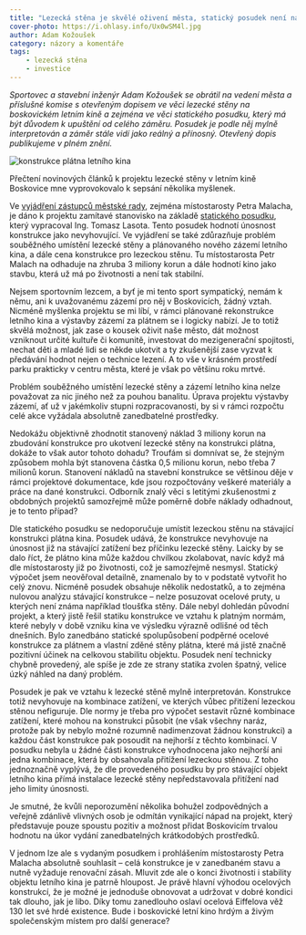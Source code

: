 ```yaml
---
title: "Lezecká stěna je skvělé oživení města, statický posudek není na překážku"
cover-photo: https://i.ohlasy.info/Ux0wSM4l.jpg
author: Adam Kožoušek
category: názory a komentáře
tags:
    - lezecká stěna
    - investice
---
```


*Sportovec a stavební inženýr Adam Kožoušek se obrátil na vedení města a příslušné komise s otevřeným dopisem ve věci lezecké stěny na boskovickém letním kině a zejména ve věci statického posudku, který má být důvodem k upuštění od celého záměru. Posudek je podle něj mylně interpretován a záměr stále vidí jako reálný a přínosný. Otevřený dopis publikujeme v plném znění.*

<img src="https://i.ohlasy.info/Ux0wSM4.jpg" alt="konstrukce plátna letního kina" class="img-responsive img-popup" data-author="Tomáš Znamenáček">

Přečtení novinových článků k projektu lezecké stěny v letním kině Boskovice mne vyprovokovalo k sepsání několika myšlenek.

Ve [vyjádření zástupců městské rady](/clanky/2016/03/stena-nebude.html), zejména místostarosty Petra Malacha, je dáno k projektu zamítavé stanovisko na základě [statického posudku](http://data.ohlasy.info/statika-stena.pdf), který vypracoval Ing. Tomasz Lasota. Tento posudek hodnotí únosnost konstrukce jako nevyhovující. Ve vyjádření se také zdůrazňuje problém souběžného umístění lezecké stěny a plánovaného nového zázemí letního kina, a dále cena konstrukce pro lezeckou stěnu. Tu místostarosta Petr Malach na odhaduje na zhruba 3 miliony korun a dále hodnotí kino jako stavbu, která už má po životnosti a není tak stabilní.

Nejsem sportovním lezcem, a byť je mi tento sport sympatický, nemám k němu, ani k uvažovanému zázemí pro něj v Boskovicích, žádný vztah. Nicméně myšlenka projektu se mi líbí, v rámci plánované rekonstrukce letního kina a výstavby zázemí za plátnem se i logicky nabízí. Je to totiž skvělá možnost, jak zase o kousek oživit naše město, dát možnost vzniknout určité kultuře či komunitě, investovat do mezigenerační spojitosti, nechat děti a mladé lidi se někde ukotvit a ty zkušenější zase vyzvat k předávání hodnot nejen o technice lezení. A to vše v krásném prostředí parku prakticky v centru města, které je však po většinu roku mrtvé.

Problém souběžného umístění lezecké stěny a zázemí letního kina nelze považovat za nic jiného než za pouhou banalitu. Úprava projektu výstavby zázemí, ať už v jakémkoliv stupni rozpracovanosti, by si v rámci rozpočtu celé akce vyžádala absolutně zanedbatelné prostředky.

Nedokážu objektivně zhodnotit stanovený náklad 3 miliony korun na zbudování konstrukce pro ukotvení lezecké stěny na konstrukci plátna, dokáže to však autor tohoto dohadu? Troufám si domnívat se, že stejným způsobem mohla být stanovena částka 0,5 milionu korun, nebo třeba 7 milionů korun. Stanovení nákladů na stavební konstrukce se většinou děje v rámci projektové dokumentace, kde jsou rozpočtovány veškeré materiály a práce na dané konstrukci. Odborník znalý věci s letitými zkušenostmi z obdobných projektů samozřejmě může poměrně dobře náklady odhadnout, je to tento případ?

Dle statického posudku se nedoporučuje umístit lezeckou stěnu na stávající konstrukci plátna kina. Posudek udává, že konstrukce nevyhovuje na únosnost již na stávající zatížení bez příčinku lezecké stěny. Laicky by se dalo říct, že plátno kina může každou chvilkou zkolabovat, navíc když má dle místostarosty již po životnosti, což je samozřejmě nesmysl. Statický výpočet jsem neověřoval detailně, znamenalo by to v podstatě vytvořit ho celý znovu. Nicméně posudek obsahuje několik nedostatků, a to zejména nulovou analýzu stávající konstrukce – nelze posuzovat ocelové pruty, u kterých není známa například tloušťka stěny. Dále nebyl dohledán původní projekt, a který jistě řešil statiku konstrukce ve vztahu k platným normám, které nebyly v době vzniku kina ve výsledku výrazně odlišné od těch dnešních. Bylo zanedbáno statické spolupůsobení podpěrné ocelové konstrukce za plátnem a vlastní zděné stěny plátna, které má jistě značně pozitivní účinek na celkovou stabilitu objektu. Posudek není technicky chybně provedený, ale spíše je zde ze strany statika zvolen špatný, velice úzký náhled na daný problém.

Posudek je pak ve vztahu k lezecké stěně mylně interpretován. Konstrukce totiž nevyhovuje na kombinace zatížení, ve kterých vůbec přitížení lezeckou stěnou nefiguruje. Dle normy je třeba pro výpočet sestavit různé kombinace zatížení, které mohou na konstrukci působit (ne však všechny naráz, protože pak by nebylo možné rozumně nadimenzovat žádnou konstrukci) a každou část konstrukce pak posoudit na nejhorší z těchto kombinací. V posudku nebyla u žádné části konstrukce vyhodnocena jako nejhorší ani jedna kombinace, která by obsahovala přitížení lezeckou stěnou. Z toho jednoznačně vyplývá, že dle provedeného posudku by pro stávající objekt letního kina přímá instalace lezecké stěny nepředstavovala přitížení nad jeho limity únosnosti.

Je smutné, že kvůli neporozumění několika bohužel zodpovědných a veřejně zdánlivě vlivných osob je odmítán vynikající nápad na projekt, který představuje pouze spoustu pozitiv a možnost přidat Boskovicím trvalou hodnotu na úkor vydání zanedbatelných krátkodobých prostředků.

V jednom lze ale s vydaným posudkem i prohlášením místostarosty Petra Malacha absolutně souhlasit – celá konstrukce je v zanedbaném stavu a nutně vyžaduje renovační zásah. Mluvit zde ale o konci životnosti i stability objektu letního kina je patrně hloupost. Je právě hlavní výhodou ocelových konstrukcí, že je možné je jednoduše obnovovat a udržovat v dobré kondici tak dlouho, jak je libo. Díky tomu zanedlouho oslaví ocelová Eiffelova věž 130 let své hrdé existence. Bude i boskovické letní kino hrdým a živým společenským místem pro další generace?
